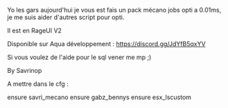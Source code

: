 Yo les gars aujourd'hui je vous est fais un pack mécano jobs opti a 0.01ms, je me suis aider d'autres script 
pour opti.

Il est en RageUI V2 

Disponible sur Aqua développement : https://discord.gg/JdYfB5qxYV

Si vous voulez de l'aide pour le sql vener me mp ;)

By Savrinop


A mettre dans le cfg : 

ensure savri_mecano
ensure gabz_bennys
ensure esx_lscustom
